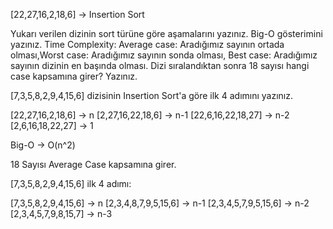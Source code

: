 [22,27,16,2,18,6] -> Insertion Sort

Yukarı verilen dizinin sort türüne göre aşamalarını yazınız.
Big-O gösterimini yazınız.
Time Complexity: Average case: Aradığımız sayının ortada olması,Worst case: Aradığımız sayının sonda olması, Best case: Aradığımız sayının dizinin en başında olması.
Dizi sıralandıktan sonra 18 sayısı hangi case kapsamına girer? Yazınız.


[7,3,5,8,2,9,4,15,6] dizisinin Insertion Sort'a göre ilk 4 adımını yazınız.


[22,27,16,2,18,6] -> n
[2,27,16,22,18,6] -> n-1
[22,6,16,22,18,27] -> n-2
[2,6,16,18,22,27] -> 1

Big-O -> O(n^2)

18 Sayısı Average Case kapsamına girer.




[7,3,5,8,2,9,4,15,6] ilk 4 adımı:

[7,3,5,8,2,9,4,15,6] -> n
[2,3,4,8,7,9,5,15,6] -> n-1
[2,3,4,5,7,9,5,15,6] -> n-2
[2,3,4,5,7,9,8,15,7] -> n-3